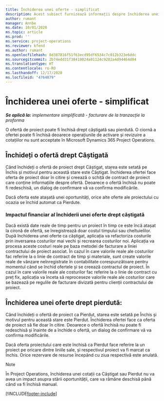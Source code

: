 ```yaml
---
title: Închiderea unei oferte - simplificat
description: Acest subiect furnizează informații despre închiderea unei oferte în Project Operations.
author: rumant
manager: Annbe
ms.date: 10/01/2020
ms.topic: article
ms.prod: ''
ms.service: project-operations
ms.reviewer: kfend
ms.author: rumant
ms.openlocfilehash: 8d387816f51f63ecd95df6534c7c012b323e6ddc
ms.sourcegitcommit: 2b74edd31f38410024a01124c9202a4d94464d04
ms.translationtype: HT
ms.contentlocale: ro-RO
ms.lasthandoff: 12/17/2020
ms.locfileid: "4764879"
---
```

# <a name="close-a-quote---lite"></a>Închiderea unei oferte - simplificat

_**Se aplică la:** implementare simplificată - facturare de la tranzacție la proforma_

O ofertă de proiect poate fi închisă drept câștigată sau pierdută. O ciornă a ofertei poate fi închisă deoarece operațiunile de activare și revizuire a cotațiilor nu sunt acceptate în Microsoft Dynamics 365 Project Operations.

## <a name="close-a-quote-as-won"></a>Închideți o ofertă drept Câștigată

Când închideți o ofertă de proiect drept Câștigat, starea este setată pe Închis și motivul pentru această stare este Câștigat. Închiderea ofertei face oferta de proiect doar în citire și creează o schiță de contract de proiect care conține informațiile despre ofertă. Deoarece o ofertă închisă nu poate fi redeschisă, un dialog de confirmare vă va confirma modificările.

Dacă oferta este atașată unei oportunități, orice alte oferte ale proiectului cu ocazia se închid automat ca Pierdute.

### <a name="financial-impact-of-closing-a-quote-as-won"></a>Impactul financiar al închiderii unei oferte drept câștigată

Dacă există date reale de timp pentru un proiect în timp ce este încă atașat la cironă de ofertă, se înregistrează doar costul timpului sau cheltuielilor. După închiderea unei oferte ca câștigat, aplicația va refactoriza costurile prin inversarea costurilor mai vechi și recrearea costurilor noi. Aplicația va procesa aceste costuri reale pe baza metodei de facturare a liniei contractului de proiect asociat. În cazul în care valorile reale ale costurilor fac referire la o linie de contract de timp și materiale, sunt create valorile reale de vânzare neînregistrate în contabilitate corespunzătoare pentru momentul când se închid ofertele și se creează contractul de proiect. În cazul în care valorile reale ale costurilor fac referire la o linie de contract cu preț fix, aplicația va înceta să reproceseze valorile reale ale costurilor care se bazează pe regulile de facturare divizată pentru clienții contractului de proiect.

## <a name="closing-a-quote-as-lost"></a>Închiderea unei oferte drept pierdută:

Când închideți o ofertă de proiect ca Pierdut, starea este setată pe Închis și motivul pentru această stare este Pierdut. Închiderea ofertei face ca oferta de proiect să fie doar în citire. Deoarece o ofertă închisă nu poate fi redeschisă și înainte de a închide o ofertă, un dialog de confirmare vă va confirma modificările.

Dacă oferta proiectului care este închisă ca Pierdut face referire la un proiect pe oricare dintre liniile sale, și respectivul proiect va fi marcat ca Închis. Orice rezervare de resurse începând cu ziua respectivă este anulată.

> [!NOTE]
> În Project Operations, închiderea unei cotații ca Câștigat sau Pierdut nu va avea un impact asupra stării oportunității, care va rămâne deschisă până când va fi închisă manual.


[!INCLUDE[footer-include](../../includes/footer-banner.md)]